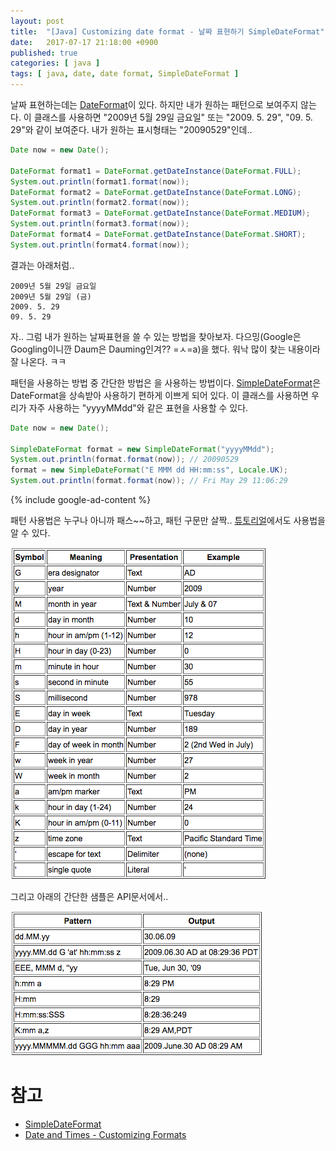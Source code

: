```yaml
---
layout: post
title:  "[Java] Customizing date format - 날짜 표현하기 SimpleDateFormat"
date:   2017-07-17 21:18:00 +0900
published: true
categories: [ java ]
tags: [ java, date, date format, SimpleDateFormat ]
---
```


날짜 표현하는데는 [DateFormat](http://docs.oracle.com/javase/8/docs/api/java/text/DateFormat.html)이 있다. 하지만 내가 원하는 패턴으로 보여주지 않는다. 이 클래스를 사용하면 "2009년 5월 29일 금요일" 또는 "2009. 5. 29", "09. 5. 29"와 같이 보여준다. 내가 원하는 표시형태는 "20090529"인데..

```java
Date now = new Date();

DateFormat format1 = DateFormat.getDateInstance(DateFormat.FULL);
System.out.println(format1.format(now));
DateFormat format2 = DateFormat.getDateInstance(DateFormat.LONG);
System.out.println(format2.format(now));
DateFormat format3 = DateFormat.getDateInstance(DateFormat.MEDIUM);
System.out.println(format3.format(now));
DateFormat format4 = DateFormat.getDateInstance(DateFormat.SHORT);
System.out.println(format4.format(now));
```

결과는 아래처럼..

```
2009년 5월 29일 금요일
2009년 5월 29일 (금)
2009. 5. 29
09. 5. 29
```

자.. 그럼 내가 원하는 날짜표현을 쓸 수 있는 방법을 찾아보자. 다으밍(Google은 Googling이니깐 Daum은 Dauming인겨?? =ㅅ=a)을 했다. 워낙 많이 찾는 내용이라 잘 나온다. ㅋㅋ

패턴을 사용하는 방법 중 간단한 방법은 을 사용하는 방법이다. [SimpleDateFormat](http://docs.oracle.com/javase/8/docs/api/java/text/SimpleDateFormat.html)은 DateFormat을 상속받아 사용하기 편하게 이쁘게 되어 있다. 이 클래스를 사용하면 우리가 자주 사용하는 "yyyyMMdd"와 같은 표현을 사용할 수 있다.

```java
Date now = new Date();

SimpleDateFormat format = new SimpleDateFormat("yyyyMMdd");
System.out.println(format.format(now)); // 20090529
format = new SimpleDateFormat("E MMM dd HH:mm:ss", Locale.UK);
System.out.println(format.format(now)); // Fri May 29 11:06:29
```

{% include google-ad-content %}

패턴 사용법은 누구나 아니까 패스~~하고, 패턴 구문만 살짝.. [튜토리얼](http://java.sun.com/docs/books/tutorial/i18n/format/simpleDateFormat.html)에서도 사용법을 알 수 있다.

![Date format pattern syntax](/assets/img/2017-07-17-java-simple-date-format1.png)

그리고 아래의 간단한 샘플은 API문서에서..

![Customized date format sample](/assets/img/2017-07-17-java-simple-date-format2.png)


# 참고

- [SimpleDateFormat](http://docs.oracle.com/javase/8/docs/api/java/text/SimpleDateFormat.html)
- [Date and Times - Customizing Formats](http://docs.oracle.com/javase/tutorial/i18n/format/simpleDateFormat.html)
